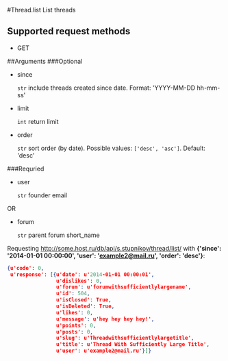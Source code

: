 #Thread.list
List threads

## Supported request methods 
* GET

##Arguments
###Optional
* since

   ```str``` include threads created since date. Format: 'YYYY-MM-DD hh-mm-ss'
* limit

   ```int``` return limit
* order

   ```str``` sort order (by date). Possible values: ```['desc', 'asc']```. Default: 'desc'


###Requried
* user

   ```str``` founder email

OR
* forum

   ```str``` parent forum short_name


Requesting http://some.host.ru/db/api/s.stupnikov/thread/list/ with **{'since': '2014-01-01 00:00:00', 'user': 'example2@mail.ru', 'order': 'desc'}**:
```json
{u'code': 0,
 u'response': [{u'date': u'2014-01-01 00:00:01',
                u'dislikes': 0,
                u'forum': u'forumwithsufficientlylargename',
                u'id': 504,
                u'isClosed': True,
                u'isDeleted': True,
                u'likes': 0,
                u'message': u'hey hey hey hey!',
                u'points': 0,
                u'posts': 0,
                u'slug': u'Threadwithsufficientlylargetitle',
                u'title': u'Thread With Sufficiently Large Title',
                u'user': u'example2@mail.ru'}]}
```
